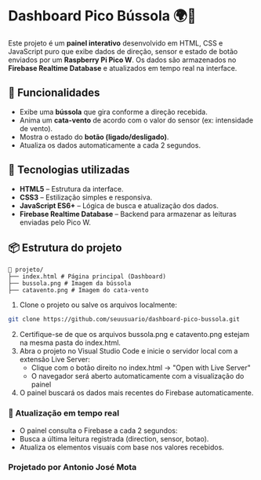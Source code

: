# Dashboard Pico Bússola 🌍🧭

Este projeto é um **painel interativo** desenvolvido em HTML, CSS e JavaScript puro que exibe dados de direção, sensor e estado de botão enviados por um **Raspberry Pi Pico W**. Os dados são armazenados no **Firebase Realtime Database** e atualizados em tempo real na interface.

## 🔧 Funcionalidades

- Exibe uma **bússola** que gira conforme a direção recebida.
- Anima um **cata-vento** de acordo com o valor do sensor (ex: intensidade de vento).
- Mostra o estado do **botão (ligado/desligado)**.
- Atualiza os dados automaticamente a cada 2 segundos.

## 🧰 Tecnologias utilizadas

- **HTML5** – Estrutura da interface.
- **CSS3** – Estilização simples e responsiva.
- **JavaScript ES6+** – Lógica de busca e atualização dos dados.
- **Firebase Realtime Database** – Backend para armazenar as leituras enviadas pelo Pico W.

## 📦 Estrutura do projeto
```
📁 projeto/
├── index.html # Página principal (Dashboard)
├── bussola.png # Imagem da bússola
├── catavento.png # Imagem do cata-vento
```
1. Clone o projeto ou salve os arquivos localmente:
```bash
git clone https://github.com/seuusuario/dashboard-pico-bussola.git
```
2. Certifique-se de que os arquivos bussola.png e catavento.png estejam na mesma pasta do index.html.
3. Abra o projeto no Visual Studio Code e inicie o servidor local com a extensão Live Server:
   - Clique com o botão direito no index.html → "Open with Live Server"
   - O navegador será aberto automaticamente com a visualização do painel
4. O painel buscará os dados mais recentes do Firebase automaticamente.
### 🔁 Atualização em tempo real
- O painel consulta o Firebase a cada 2 segundos:
- Busca a última leitura registrada (direction, sensor, botao).
- Atualiza os elementos visuais com base nos valores recebidos.

### Projetado por Antonio José Mota

